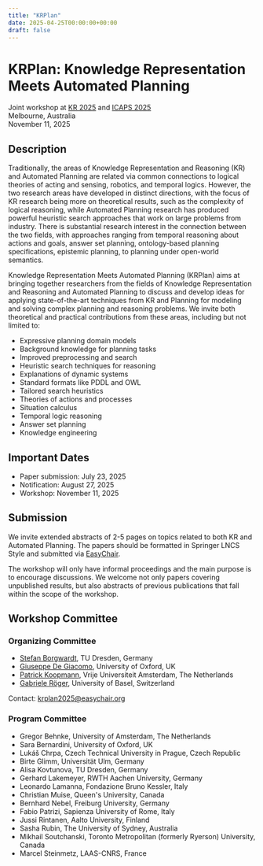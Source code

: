 ```yaml
---
title: "KRPlan"
date: 2025-04-25T00:00:00+00:00
draft: false
---
```


# KRPlan: Knowledge Representation Meets Automated Planning

Joint workshop at [KR 2025](https://kr.org/KR2025) and [ICAPS 2025](https://icaps25.icaps-conference.org/)\
Melbourne, Australia\
November 11, 2025

## Description

Traditionally, the areas of Knowledge Representation and Reasoning
(KR) and Automated Planning are related via common connections to
logical theories of acting and sensing, robotics, and temporal
logics.  However, the two research areas have developed in distinct
directions, with the focus of KR research being more on theoretical
results, such as the complexity of logical reasoning, while Automated
Planning research has produced powerful heuristic search approaches
that work on large problems from industry. There is substantial
research interest in the connection between the two fields, with
approaches ranging from temporal reasoning about actions and goals,
answer set planning, ontology-based planning specifications,
epistemic planning, to planning under open-world semantics.

Knowledge Representation Meets Automated Planning (KRPlan) aims at
bringing together researchers from the fields of Knowledge
Representation and Reasoning and Automated Planning to discuss and
develop ideas for applying state-of-the-art techniques from KR and
Planning for modeling and solving complex planning and reasoning
problems. We invite both theoretical and practical contributions
from these areas, including but not limited to:

 * Expressive planning domain models
 * Background knowledge for planning tasks
 * Improved preprocessing and search
 * Heuristic search techniques for reasoning
 * Explanations of dynamic systems
 * Standard formats like PDDL and OWL
 * Tailored search heuristics
 * Theories of actions and processes
 * Situation calculus
 * Temporal logic reasoning
 * Answer set planning
 * Knowledge engineering

## Important Dates

* Paper submission: July 23, 2025
* Notification: August 27, 2025
* Workshop: November 11, 2025

## Submission

We invite extended abstracts of 2-5 pages on topics related to both
KR and Automated Planning. The papers should be formatted in Springer
LNCS Style and submitted via [EasyChair](https://easychair.org/conferences?conf=krplan2025).

The workshop will only have informal proceedings and the main
purpose is to encourage discussions. We welcome not only papers
covering unpublished results, but also abstracts of previous
publications that fall within the scope of the workshop.

## Workshop Committee

### Organizing Committee

- [Stefan Borgwardt](https://lat.inf.tu-dresden.de/~stefborg/), TU Dresden, Germany
- [Giuseppe De Giacomo](https://www.cs.ox.ac.uk/people/giuseppe.degiacomo/), University of Oxford, UK
- [Patrick Koopmann](https://research.vu.nl/en/persons/patrick-koopmann), Vrije Universiteit Amsterdam, The Netherlands
- [Gabriele Röger](https://ai.dmi.unibas.ch/people/roeger/), University of Basel, Switzerland

Contact: [krplan2025@easychair.org](mailto:krplan2025@easychair.org)

### Program Committee

- Gregor Behnke, University of Amsterdam, The Netherlands
- Sara Bernardini,	University of Oxford, UK
- Lukáš Chrpa, Czech Technical University in Prague, Czech Republic
- Birte Glimm, Universität Ulm, Germany
- Alisa Kovtunova, TU Dresden, Germany
- Gerhard Lakemeyer, RWTH Aachen University, Germany
- Leonardo Lamanna, Fondazione Bruno Kessler, Italy
- Christian Muise, Queen's University, Canada
- Bernhard Nebel, Freiburg University, Germany
- Fabio Patrizi, Sapienza University of Rome, Italy
- Jussi Rintanen, Aalto University, Finland
- Sasha Rubin, The University of Sydney, Australia
- Mikhail Soutchanski, Toronto Metropolitan (formerly Ryerson) University, Canada
- Marcel Steinmetz, LAAS-CNRS, France
